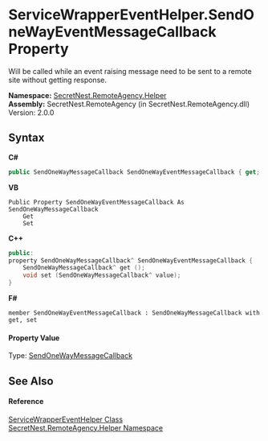 # ServiceWrapperEventHelper.SendOneWayEventMessageCallback Property 
 

Will be called while an event raising message need to be sent to a remote site without getting response.

**Namespace:**&nbsp;<a href="N_SecretNest_RemoteAgency_Helper">SecretNest.RemoteAgency.Helper</a><br />**Assembly:**&nbsp;SecretNest.RemoteAgency (in SecretNest.RemoteAgency.dll) Version: 2.0.0

## Syntax

**C#**<br />
``` C#
public SendOneWayMessageCallback SendOneWayEventMessageCallback { get; set; }
```

**VB**<br />
``` VB
Public Property SendOneWayEventMessageCallback As SendOneWayMessageCallback
	Get
	Set
```

**C++**<br />
``` C++
public:
property SendOneWayMessageCallback^ SendOneWayEventMessageCallback {
	SendOneWayMessageCallback^ get ();
	void set (SendOneWayMessageCallback^ value);
}
```

**F#**<br />
``` F#
member SendOneWayEventMessageCallback : SendOneWayMessageCallback with get, set

```


#### Property Value
Type: <a href="T_SecretNest_RemoteAgency_SendOneWayMessageCallback">SendOneWayMessageCallback</a>

## See Also


#### Reference
<a href="T_SecretNest_RemoteAgency_Helper_ServiceWrapperEventHelper">ServiceWrapperEventHelper Class</a><br /><a href="N_SecretNest_RemoteAgency_Helper">SecretNest.RemoteAgency.Helper Namespace</a><br />